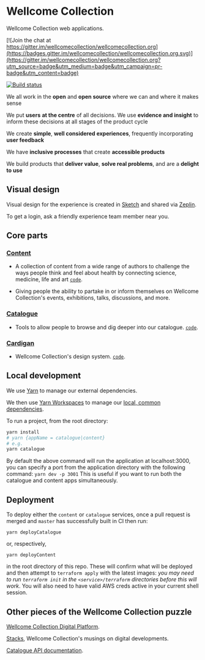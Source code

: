 # Wellcome Collection

Wellcome Collection web applications.

[![Join the chat at https://gitter.im/wellcomecollection/wellcomecollection.org](https://badges.gitter.im/wellcomecollection/wellcomecollection.org.svg)](https://gitter.im/wellcomecollection/wellcomecollection.org?utm_source=badge&utm_medium=badge&utm_campaign=pr-badge&utm_content=badge) 

[![Build status](https://badge.buildkite.com/b8986815014884f68d6d831ceaf5b8712e0e581df767a7f6bf.svg)](https://buildkite.com/wellcomecollection/front-end-wellcomecollection-dot-org)

We all work in the **open** and **open source** where we can and where it makes sense

We put **users** **at the centre** of all decisions. We use **evidence and insight** to inform these decisions at all stages of the product cycle

We create **simple**, **well considered experiences**, frequently incorporating **user feedback**

We have **inclusive processes** that create **accessible products**

We build products that **deliver value**, **solve real problems**, and are a **delight to use**

## Visual design

Visual design for the experience is created in [Sketch](https://www.sketch.com/) and shared via [Zeplin](https://app.zeplin.io/).

To get a login, ask a friendly experience team member near you.

## Core parts

### [Content](https://wellcomecollection.org/stories)

- A collection of content from a wide range of authors to challenge the
  ways people think and feel about health by connecting science, medicine,
  life and art [`code`](./content).

- Giving people the ability to partake in or inform themselves on
  Wellcome Collection's events, exhibitions, talks,
  discussions, and more.

### [Catalogue](https://wellcomecollection.org/works)

- Tools to allow people to browse and dig deeper into our catalogue.
  [`code`](./catalogue).

### [Cardigan](https://cardigan.wellcomecollection.org)

- Wellcome Collection's design system. [`code`](./cardigan).

## Local development

We use [Yarn](https://yarnpkg.com/lang/en/) to manage our external dependencies.

We then use [Yarn Workspaces](https://yarnpkg.com/lang/en/docs/workspaces/) to manage our [local, common dependencies](https://github.com/wellcomecollection/wellcomecollection.org/tree/master/common).

To run a project, from the root directory:
```bash
yarn install
# yarn {appName = catalogue|content}
# e.g.
yarn catalogue
```
By default the above command will run the application at localhost:3000, you can specify a port from the application directory with the following command:
`yarn dev -p 3001`
This is useful if you want to run both the catalogue and content apps simultaneously.

## Deployment

To deploy either the `content` or `catalogue` services, once a pull request is merged and `master` has successfully built in CI then run:
```
yarn deployCatalogue
```
or, respectively,
```
yarn deployContent
```
in the root directory of this repo. These will confirm what will be deployed and then attempt to `terraform apply` with the latest images: *you may need to run `terraform init` in the `<service>/terraform` directories before this will work*. You will also need to have valid AWS creds active in your current shell session.

## Other pieces of the Wellcome Collection puzzle

[Wellcome Collection Digital Platform](https://github.com/wellcomecollection/platform).

[Stacks](https://stacks.wellcomecollection.org/), Wellcome Collection's musings on digital developments.

[Catalogue API documentation](https://developers.wellcomecollection.org).
